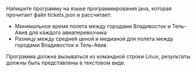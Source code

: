 Напишите программу на языке программирования
java, которая прочитает файл tickets.json и
рассчитает:
- Минимальное время полета между городами
Владивосток и Тель-Авив для каждого
авиаперевозчика
- Разницу между средней ценой и медианой для
полета между городами  Владивосток и Тель-Авив

Программа должна вызываться из командной строки
Linux, результаты должны быть представлены в
текстовом виде.
